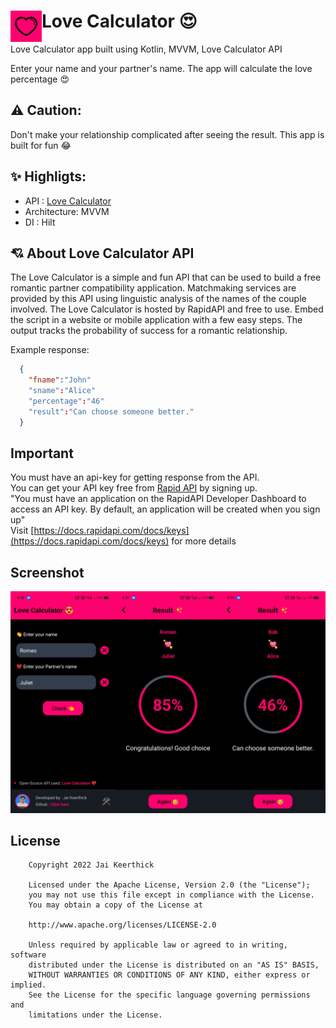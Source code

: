 # Love Calculator 😍 <img align="left" width="50px" src="https://github.com/jaikeerthick/Love-Calculator/blob/master/app/src/main/ic_launcher-playstore.png" />

Love Calculator app built using Kotlin, MVVM, Love Calculator API

Enter your name and your partner's name. The app will calculate the love percentage 😍 

## ⚠ Caution: 
Don't make your relationship complicated after seeing the result. This app is built for fun 😂

## ✨ Highligts:

- API : [Love Calculator](https://rapidapi.com/ajith/api/love-calculator/)
- Architecture: MVVM
- DI : Hilt

## 💘 About Love Calculator API

The Love Calculator is a simple and fun API that can be used to build a free romantic partner compatibility application. Matchmaking services are provided by this API using linguistic analysis of the names of the couple involved. The Love Calculator is hosted by RapidAPI and free to use. Embed the script in a website or mobile application with a few easy steps. The output tracks the probability of success for a romantic relationship.

Example response:
```json
  {
    "fname":"John"
    "sname":"Alice"
    "percentage":"46"
    "result":"Can choose someone better."
  }
```

## Important

You must have an api-key for getting response from the API.</br> 
You can get your API key free from [Rapid API](https://rapidapi.com/) by signing up.</br> 
"You must have an application on the RapidAPI Developer Dashboard to access an API key. By default, an application will be created when you sign up"</br> 
Visit [https://docs.rapidapi.com/docs/keys](https://docs.rapidapi.com/docs/keys) for more details

##  Screenshot

<img src="https://github.com/jaikeerthick/Love-Calculator/blob/master/app/src/main/res/drawable/screenshot.png">


## License

```
    Copyright 2022 Jai Keerthick

    Licensed under the Apache License, Version 2.0 (the "License");
    you may not use this file except in compliance with the License.
    You may obtain a copy of the License at

    http://www.apache.org/licenses/LICENSE-2.0

    Unless required by applicable law or agreed to in writing, software
    distributed under the License is distributed on an "AS IS" BASIS,
    WITHOUT WARRANTIES OR CONDITIONS OF ANY KIND, either express or implied.
    See the License for the specific language governing permissions and
    limitations under the License.
```
